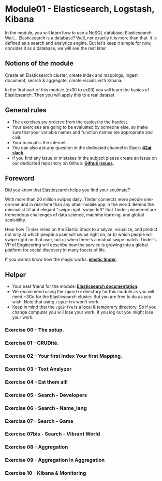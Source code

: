 # Module01 - Elasticsearch, Logstash, Kibana

In the module, you will learn how to use a NoSQL database: Elasticsearch. Wait... Elasticsearch is a database? Well, not exactly it is more than that. It is defined as a search and analytics engine. But let's keep it simple for now, consider it as a database, we will see the rest later.

## Notions of the module

Create an Elasticsearch cluster, create index and mappings, ingest document, search & aggregate, create visuals with Kibana.

In the first part of this module \(ex00 to ex03\) you will learn the basics of Elasticsearch. Then you will apply this to a real dataset.

## General rules

* The exercises are ordered from the easiest to the hardest.
* Your exercises are going to be evaluated by someone else, so make sure that your variable names and function names are appropriate and civil. 
* Your manual is the internet.
* You can also ask any question in the dedicated channel in Slack: [**42ai slack**](https://42-ai.slack.com).
* If you find any issue or mistakes in the subject please create an issue on our dedicated repository on Github:  [**Github issues**](https://github.com/42-AI/bootcamp_data-engineering/issues).

## Foreword

Did you know that Elasticsearch helps you find your soulmate?

With more than 26 million swipes daily, Tinder connects more people one-on-one and in real-time than any other mobile app in the world. Behind the minimalist UI and elegant "swipe right, swipe left" that Tinder pioneered are tremendous challenges of data science, machine learning, and global scalability.

Hear how Tinder relies on the Elastic Stack to analyze, visualize, and predict not only a\) which people a user will swipe right on, or b\) which people will swipe right on that user, but c\) when there's a mutual swipe match. Tinder's VP of Engineering will describe how the service is growing into a global platform for social discovery in many facets of life.

If you wanna know how the magic works: [**elastic tinder**](https://www.elastic.co/elasticon/conf/2017/sf/tinder-using-the-elastic-stack-to-make-connections-around-the-world).

## Helper

* Your best friend for the module: [**Elasticsearch documentation**](https://www.elastic.co/guide/en/elasticsearch/reference/current/index.html).
* We recommend using the `/goinfre` directory for this module as you will need ~3Go for the Elasticsearch cluster. But you are free to do as you wish. Note that using `/sgoinfre` won't work.
* Keep in mind that the `/goinfre` is a local & temporary directory. So if you change computer you will lose your work, if you log out you might lose your work.

### Exercise 00 - The setup.

### Exercise 01 - CRUDité.

### Exercise 02 - Your first Index Your first Mapping.

### Exercise 03 - Text Analyzer

### Exercise 04 - Eat them all!

### Exercise 05 - Search - Developers

### Exercise 06 - Search - Name\_lang

### Exercise 07 - Search - Game

### Exercise 07bis - Search - Vibrant World

### Exercise 08 - Aggregation

### Exercise 09 - Aggregation in Aggregation

### Exercise 10 - Kibana & Monitoring


